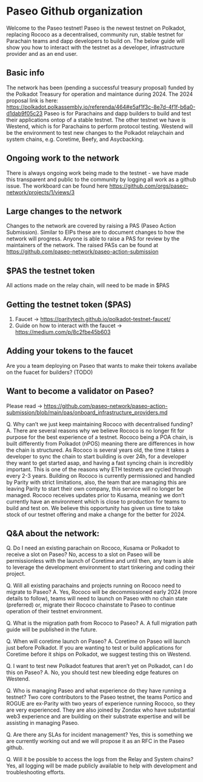 # Paseo Github organization
Welcome to the Paseo testnet!
Paseo is the newest testnet on Polkadot, replacing Rococo as a decentralised, community run, stable testnet for Parachain teams and dapp developers to build on. The below guide will show you how to interact with the testnet as a developer, infrastructure provider and as an end user. 

## Basic info
The network has been (pending a successful treasury proposal) funded by the Polkadot Treasury for operation and maintance during 2024.
The 2024 proposal link is here: https://polkadot.polkassembly.io/referenda/464#e5af1f3c-8e7d-4f1f-b6a0-d1dab9f05c23
Paseo is for Parachains and dapp builders to build and test their applications ontop of a stable testnet.
The other testnet we have is Westend, which is for Parachains to perform protocol testing. Westend will be the environment to test new changes to the Polkadot relaychain and system chains, e.g. Coretime, Beefy, and Asycbacking.

## Ongoing work to the network
There is always ongoing work being made to the testnet - we have made this transparent and public to the community by logging all work as a github issue. The workboard can be found here
https://github.com/orgs/paseo-network/projects/1/views/3

## Large changes to the network
Changes to the network are covered by raising a PAS (Paseo Action Submission). Similar to EIPs these are to document changes to how the network will progress.
Anyone is able to raise a PAS for review by the maintainers of the network. 
The raised PASs can be found at https://github.com/paseo-network/paseo-action-submission

## $PAS the testnet token
All actions made on the relay chain, will need to be made in $PAS 

## Getting the testnet token ($PAS)
1. Faucet -> https://paritytech.github.io/polkadot-testnet-faucet/
2. Guide on how to interact with the faucet -> https://medium.com/p/8c2fbe45b603

## Adding your tokens to the faucet
Are you a team deploying on Paseo that wants to make their tokens availabe on the fuacet for builders? (TODO)

## Want to become a validator on Paseo?
Please read -> https://github.com/paseo-network/paseo-action-submission/blob/main/pas/onboard_infrastructure_providers.md

Q. Why can’t we just keep maintaining Rococo with decentralised funding?
A. There are several reasons why we believe Rococo is no longer fit for purpose for the best experience of a testnet. 
Rococo being a POA chain, is built differently from Polkadot (nPOS) meaning there are differences in how the chain is structured. 
As Rococo is several years old, the time it takes a developer to sync the chain to start building is over 24h, for a developer they want to get started asap, and having a fast syncing chain is incredibly important. This is one of the reasons why ETH testnets are cycled through every 2-3 years. 
Building on Rococo is currently permissioned and handled by Parity with strict limitations, also, the team that are managing this are leaving Parity to start their own company, this service will no longer be managed.
Rococo receives updates prior to Kusama, meaning we don’t currently have an environment which is close to production for teams to build and test on.
We believe this opportunity has given us time to take stock of our testnet offering and make a change for the better for 2024.



## Q&A about the network:
Q. Do I need an existing parachain on Rococo, Kusama or Polkadot to receive a slot on Paseo?
No, access to a slot on Paseo will be permissionless with the launch of Coretime and until then, any team is able to leverage the development environment to start tinkering and coding their project. 

Q. Will all existing parachains and projects running on Rococo need to migrate to Paseo?
A. Yes, Rococo will be decommissioned early 2024 (more details to follow), teams will need to launch on Paseo with no chain state (preferred) or, migrate their Rococo chainstate to Paseo to continue operation of their testnet environment.

Q. What is the migration path from Rococo to Paseo?
A. A full migration path guide will be published in the future.

Q. When will coretime launch on Paseo? 
A. Coretime on Paseo will launch just before Polkadot. If you are wanting to test or build applications for Coretime before it ships on Polkadot, we suggest testing this on Westend.

Q. I want to test new Polkadot features that aren’t yet on Polkadot, can I do this on Paseo?
A. No, you should test new bleeding edge features on Westend.

Q. Who is managing Paseo and what experience do they have running a testnet?
Two core contributors to the Paseo testnet, the teams Portico and ROGUE are ex-Parity with two years of experience running Rococo, so they are very experienced. They are also joined by Zondax who have substantial web3 experience and are building on their substrate expertise and will be assisting in managing Paseo. 

Q. Are there any SLAs for incident management?
Yes, this is something we are currently working out and we will propose it as an RFC in the Paseo github.

Q. Will it be possible to access the logs from the Relay and System chains?
Yes, all logging will be made publicly available to help with development and troubleshooting efforts.
